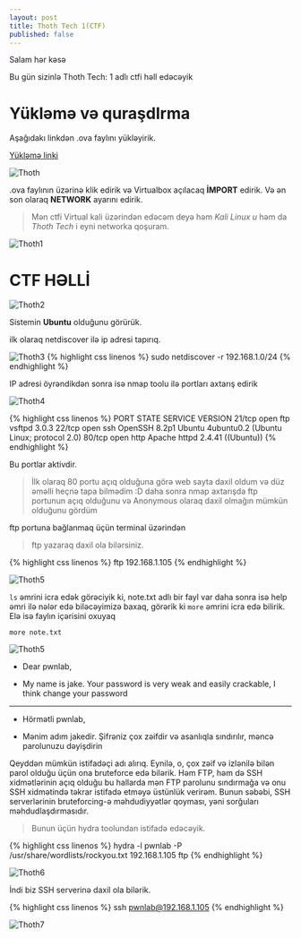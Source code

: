 ```yaml
---
layout: post
title: Thoth Tech 1(CTF)
published: false
---
```

Salam hər kəsə

Bu gün sizinlə Thoth Tech: 1 adlı ctfi həll edəcəyik

# Yükləmə və quraşdlrma

Aşağıdakı linkdən .ova faylını yükləyirik. 

[Yükləmə linki](https://www.vulnhub.com/entry/thoth-tech-1,734/)
 
![Thoth](https://i.imgur.com/SZ5zQGx.png)

.ova faylının üzərinə klik edirik və Virtualbox açılacaq **İMPORT** edirik. Və ən son olaraq **NETWORK** ayarını edirik.

> Mən ctfi Virtual kali üzərindən edəcəm deyə həm *Kali Linux u* həm da *Thoth Tech* i eyni networka qoşuram.

![Thoth1](https://i.imgur.com/5XTXAdE.png)


# CTF HƏLLİ


![Thoth2](https://i.imgur.com/vLHL4qz.png)

Sistemin **Ubuntu** olduğunu görürük.

ilk olaraq netdiscover ilə ip adresi tapırıq.

![Thoth3](https://i.imgur.com/2KMisQi.png)
{% highlight css linenos %}
sudo netdiscover -r 192.168.1.0/24
{% endhighlight %}

IP adresi öyrəndikdən sonra isə nmap toolu ilə portları axtarış edirik

![Thoth4](https://i.imgur.com/8r9fKZZ.png)

{% highlight css linenos %}
PORT   STATE SERVICE VERSION
21/tcp open  ftp     vsftpd 3.0.3
22/tcp open  ssh     OpenSSH 8.2p1 Ubuntu 4ubuntu0.2 (Ubuntu Linux; protocol 2.0)
80/tcp open  http    Apache httpd 2.4.41 ((Ubuntu))
{% endhighlight %}

Bu portlar aktivdir.

> İlk olaraq 80 portu açıq olduğuna görə web sayta daxil oldum və düz əməlli heçnə tapa bilmədim :D daha sonra nmap axtarışda ftp portunun açıq olduğunu və Anonymous olaraq daxil olmağın mümkün olduğunu gördüm

ftp portuna bağlanmaq üçün terminal üzərindən 

> ftp <IP adress> yazaraq daxil ola bilərsiniz.

{% highlight css linenos %}
ftp 192.168.1.105
{% endhighlight %}

![Thoth5](https://i.imgur.com/76q7H5j.png) 

`ls` əmrini icra edək görəciyik ki, note.txt adlı bir fayl var daha sonra isə help əmri ilə nələr edə biləcəyimizə baxaq, görərik ki `more` əmrini icra edə bilirik. Elə isə faylın içərisini oxuyaq


`more note.txt`


![Thoth5](https://i.imgur.com/UamZD06.png)


- Dear pwnlab,

- My name is jake. Your password is very weak and easily crackable, I think change your password

---------------------------------------------------------------------------------------------------

- Hörmətli pwnlab,

- Mənim adım jakedir. Şifrəniz çox zəifdir və asanlıqla sındırılır, məncə parolunuzu dəyişdirin


Qeyddən mümkün istifadəçi adı alırıq. Eynilə, o, çox zəif və izlənilə bilən parol olduğu üçün ona bruteforce edə bilərik. Həm FTP, həm də SSH xidmətlərinin açıq olduğu bu hallarda mən FTP parolunu sındırmağa və onu SSH xidmətində təkrar istifadə etməyə üstünlük verirəm. Bunun səbəbi, SSH serverlərinin bruteforcing-ə məhdudiyyətlər qoyması, yəni sorğuları məhdudlaşdırmasıdır.

> Bunun üçün hydra toolundan istifadə edəcəyik.

{% highlight css linenos %}
hydra -l pwnlab -P /usr/share/wordlists/rockyou.txt 192.168.1.105 ftp
{% endhighlight %}


![Thoth6](https://i.imgur.com/9lubzYr.png)


İndi biz SSH serverinə daxil ola bilərik.


{% highlight css linenos %}
ssh pwnlab@192.168.1.105
{% endhighlight %}


![Thoth7](https://i.imgur.com/rLwykIw.png)
